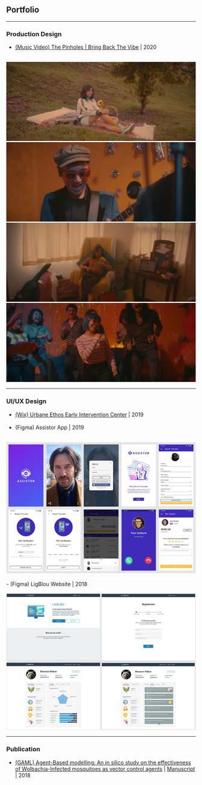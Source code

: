 ## Portfolio

<hr>

### Production Design

- [(Music Video) The Pinholes | Bring Back The Vibe](https://www.youtube.com/watch?v=ujBCGWoadHg) | 2020
<br> <br>
<img src="images/mv003.jpg?raw=true"/>
<br>
<img src="images/mv002.jpg?raw=true"/>
<br>
<img src="images/mv004.jpg?raw=true"/>
<br>
<img src="images/mv001.jpg?raw=true"/>

---

### UI/UX Design

- [(Wix) Urbane Ethos Early Intervention Center](https://www.urbaneethos.center/) | 2019
<br><br>
- (Figma) Assistor App | 2019
<br><br>
<img src="images/pic001.jpg?raw=true"/>
<br><br>
- (Figma) LigBlou Website | 2018
<br><br>
<img src="images/pic002.jpg?raw=true"/>
<br>

---

### Publication

- [(GAML) Agent-Based modelling: An in silico study on the effectiveness of Wolbachia-Infected mosquitoes as vector control agents](http://dx.doi.org/10.5958/0974-4614.2018.00076.1) | [Manuscript](/pdf/manuscript001.pdf) | 2018
<br><br>

